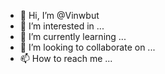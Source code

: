 - 👋 Hi, I’m @Vinwbut
- 👀 I’m interested in ...
- 🌱 I’m currently learning ...
- 💞️ I’m looking to collaborate on ...
- 📫 How to reach me ...

<!---
Vinwbut/Vinwbut is a ✨ special ✨ repository because its `README.md` (this file) appears on your GitHub profile.
You can click the Preview link to take a look at your changes.
--->
